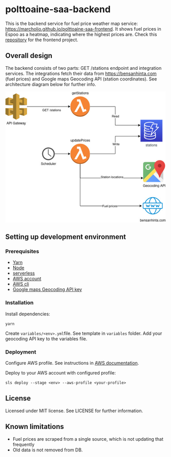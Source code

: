 # polttoaine-saa-backend

This is the backend service for fuel price weather map service: https://marcholio.github.io/polttoaine-saa-frontend. It shows fuel prices in Espoo as a heatmap, indicating where the highest prices are. Check this [repository](https://github.com/Marcholio/polttoaine-saa-frontend) for the frontend project.

## Overall design

The backend consists of two parts: GET /stations endpoint and integration services. The integrations fetch their data from https://bensanhinta.com (fuel prices) and Google maps Geocoding API (station coordinates). See architecture diagram below for further info.

![Architecture](architecture.jpg)

## Setting up development environment

### Prerequisites

- [Yarn](https://yarnpkg.com/)
- [Node](https://nodejs.org/en/)
- [serverless](https://www.serverless.com/)
- [AWS account](https://aws.amazon.com/)
- [AWS cli](https://aws.amazon.com/cli/)
- [Google maps Geocoding API key](https://developers.google.com/maps/documentation/geocoding/overview)

### Installation

Install dependencies:

```
yarn
```

Create `variables/<env>.yml`file. See template in `variables` folder. Add your geocoding API key to the variables file.

### Deployment

Configure AWS profile. See instructions in [AWS documentation](https://docs.aws.amazon.com/cli/latest/userguide/cli-configure-profiles.html).

Deploy to your AWS account with configured profile:

```
sls deploy --stage <env> --aws-profile <your-profile>
```

## License

Licensed under MIT license. See LICENSE for further information.

## Known limitations

- Fuel prices are scraped from a single source, which is not updating that frequently
- Old data is not removed from DB.
